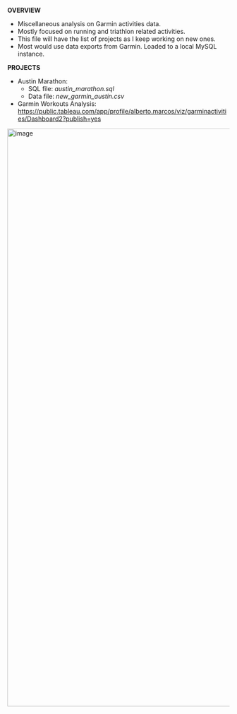 **OVERVIEW**

- Miscellaneous analysis on Garmin activities data. 
- Mostly focused on running and triathlon related activities.
- This file will have the list of projects as I keep working on new ones.
- Most would use data exports from Garmin. Loaded to a local MySQL instance. 

**PROJECTS**
- Austin Marathon:
  - SQL file: _austin_marathon.sql_
  - Data file: _new_garmin_austin.csv_
- Garmin Workouts Analysis: https://public.tableau.com/app/profile/alberto.marcos/viz/garminactivities/Dashboard2?publish=yes
<img width="1309" alt="image" src="https://github.com/betomarcos/garmin_activities/assets/130506688/2004ece6-f4e6-43b5-bb9c-52a192aec4e6">


